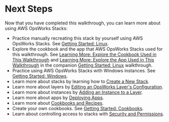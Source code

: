 # Next Steps<a name="gettingstarted-intro-next-steps"></a>

Now that you have completed this walkthrough, you can learn more about using AWS OpsWorks Stacks:
+ Practice manually recreating this stack by yourself using AWS OpsWorks Stacks\. See [Getting Started: Linux](gettingstarted-linux.md)\.
+ Explore the cookbook and the app that AWS OpsWorks Stacks used for this walkthrough\. See [Learning More: Explore the Cookbook Used in This Walkthrough](gettingstarted-linux-explore-cookbook.md) and [Learning More: Explore the App Used in This Walkthrough](gettingstarted-linux-explore-app-source.md) in the companion [Getting Started: Linux](gettingstarted-linux.md) walkthrough\.
+ Practice using AWS OpsWorks Stacks with Windows instances\. See [Getting Started: Windows](gettingstarted-windows.md)\.
+ Learn more about stacks by learning how to [Create a New Stack](workingstacks-creating.md)\.
+ Learn more about layers by [Editing an OpsWorks Layer's Configuration](workinglayers-basics-edit.md)\.
+ Learn more about instances by [Adding an Instance to a Layer](workinginstances-add.md)\.
+ Learn more about apps by [Deploying Apps](workingapps-deploying.md)\.
+ Learn more about [Cookbooks and Recipes](workingcookbook.md)\.
+ Create your own cookbooks\. See [Getting Started: Cookbooks](gettingstarted-cookbooks.md)\.
+ Learn about controlling access to stacks with [Security and Permissions](workingsecurity.md)\.